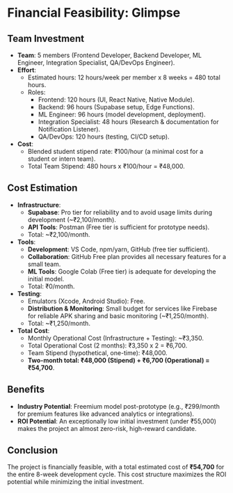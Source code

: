 # Financial Feasibility: Glimpse

## Team Investment
- **Team**: 5 members (Frontend Developer, Backend Developer, ML Engineer, Integration Specialist, QA/DevOps Engineer).
- **Effort**:
  - Estimated hours: 12 hours/week per member x 8 weeks = 480 total hours.
  - Roles:
    - Frontend: 120 hours (UI, React Native, Native Module).
    - Backend: 96 hours (Supabase setup, Edge Functions).
    - ML Engineer: 96 hours (model development, deployment).
    - Integration Specialist: 48 hours (Research & documentation for Notification Listener).
    - QA/DevOps: 120 hours (testing, CI/CD setup).
- **Cost**:
  - Blended student stipend rate: ₹100/hour (a minimal cost for a student or intern team).
  - Total Team Stipend: 480 hours x ₹100/hour = ₹48,000.

## Cost Estimation
- **Infrastructure**:
  - **Supabase**: Pro tier for reliability and to avoid usage limits during development (~₹2,100/month).
  - **API Tools**: Postman (Free tier is sufficient for prototype needs).
  - Total: ~₹2,100/month.
- **Tools**:
  - **Development**: VS Code, npm/yarn, GitHub (free tier sufficient).
  - **Collaboration**: GitHub Free plan provides all necessary features for a small team.
  - **ML Tools**: Google Colab (Free tier) is adequate for developing the initial model.
  - Total: ₹0/month.
- **Testing**:
  - Emulators (Xcode, Android Studio): Free.
  - **Distribution & Monitoring**: Small budget for services like Firebase for reliable APK sharing and basic monitoring (~₹1,250/month).
  - Total: ~₹1,250/month.
- **Total Cost**:
  - Monthly Operational Cost (Infrastructure + Testing): ~₹3,350.
  - Total Operational Cost (2 months): ₹3,350 x 2 = ₹6,700.
  - Team Stipend (hypothetical, one-time): ₹48,000.
  - **Two-month total: ₹48,000 (Stipend) + ₹6,700 (Operational) = ₹54,700**.

## Benefits
- **Industry Potential**: Freemium model post-prototype (e.g., ₹299/month for premium features like advanced analytics or integrations).
- **ROI Potential**: An exceptionally low initial investment (under ₹55,000) makes the project an almost zero-risk, high-reward candidate.

## Conclusion
The project is financially feasible, with a total estimated cost of **₹54,700** for the entire 8-week development cycle. This cost structure maximizes the ROI potential while minimizing the initial investment.